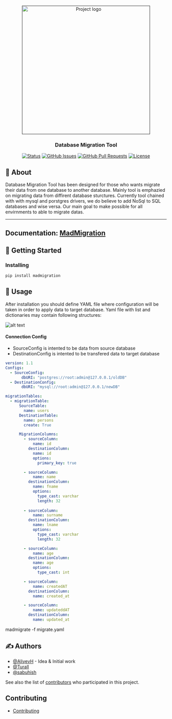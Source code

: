 <p align="center">
  <a href="" rel="noopener">
 <img width=400px height=400px src="https://github.com/MadeByMads/mad-migration/blob/master/docs/img/mm.jpg" alt="Project logo"></a>
</p>

<h3 align="center">Database Migration Tool</h3>

<div align="center">

[![Status](https://img.shields.io/badge/status-active-success.svg)]()
[![GitHub Issues](https://img.shields.io/github/issues/kylelobo/The-Documentation-Compendium.svg)](https://github.com/MadeByMads/mad-migration/issues)
[![GitHub Pull Requests](https://img.shields.io/github/issues-pr/kylelobo/The-Documentation-Compendium.svg)](https://github.com/MadeByMads/mad-migration/pulls)
[![License](https://img.shields.io/badge/license-MIT-blue.svg)](/LICENSE)

</div>


## 🧐 About <a name = "about"></a>

Database Migration Tool has been designed for those who wants migrate their data from one database to another database. Mainly tool is emphazied on migrating data from diffirent database sturctures. Currently tool chained with with mysql and porstgres drivers, we do believe to add NoSql to SQL databases and wise versa. Our main goal to make possible for all envirnments to able to migrate datas. 


---
**Documentation**: [MadMigration](https://madebymads.github.io/mad-migration/)
---

## 🏁 Getting Started <a name = "getting_started"></a>

### Installing

```bash
pip install madmigration
```

## 🎈 Usage <a name="usage"></a>

After installation you should define YAML file where configuration will be taken in order to apply data to target database. Yaml file with list and dictionaries  may contain following structures:


![alt text](https://github.com/MadeByMads/mad-migration/blob/master/docs/img/db.jpg)

#### Connection Config

- SourceConfig is intented to be data from source database
- DestinationConfig is intented to be transfered data to target database

```yaml
version: 1.1
Configs:
  - SourceConfig:
       dbURI: "postgres://root:admin@127.0.0.1/oldDB"
  - DestinationConfig:
       dbURI: "mysql://root:admin@127.0.0.1/newDB"
```

```yaml
migrationTables:
  - migrationTable:
      SourceTable:
        name: users
      DestinationTable:
        name: persons
        create: True

      MigrationColumns:
        - sourceColumn:
            name: id
          destinationColumn:
            name: id
            options:
              primary_key: true

        - sourceColumn:
            name: name
          destinationColumn:
            name: fname
            options:
              type_cast: varchar
              length: 32
      
        - sourceColumn:
            name: surname
          destinationColumn:
            name: lname
            options:
              type_cast: varchar
              length: 32

        - sourceColumn:
            name: age
          destinationColumn:
            name: age
            options:
              type_cast: int

        - sourceColumn:
            name: createdAT
          destinationColumn:
            name: created_at

        - sourceColumn:
            name: updateddAT
          destinationColumn:
            name: updated_at

```

madmigrate -f migrate.yaml


## ✍️ Authors <a name = "authors"></a>

- [@AliyevH](https://github.com/AliyevH) - Idea & Initial work
- [@Turall](https://github.com/Turall) 
- [@sabuhish](https://github.com/sabuhish)

See also the list of [contributors](https://github.com/MadeByMads/mad-migration/graphs/contributors) who participated in this project.


## Contributing


- [Contributing](https://github.com/MadeByMads/mad-migration/blob/master/mdCONTRIBUTING.md)
